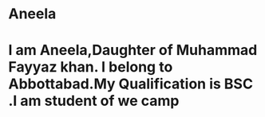 # Aneela
<h1>I am Aneela,Daughter of Muhammad Fayyaz khan. I belong to Abbottabad.My Qualification is BSC .I am student of we camp<h1> 
